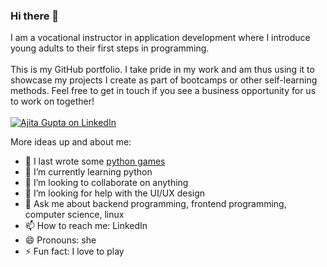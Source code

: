 ### Hi there 👋

I am a vocational instructor in application development where I introduce young adults to their first steps in programming.<br/><br/>
This is my GitHub portfolio. I take pride in my work and am thus using it to showcase my projects I create as part of bootcamps or other self-learning methods.
Feel free to get in touch if you see a business opportunity for us to work on together!
<br><br>
[![Ajita Gupta on LinkedIn](https://img.shields.io/badge/LinkedIn-0077B5?style=for-the-badge&logo=linkedin&logoColor=white)](https://www.linkedin.com/in/ajita-gupta-430900109/)

<!--
**ajitagupta/ajitagupta** is a ✨ _special_ ✨ repository because its `README.md` (this file) appears on your GitHub profile.
-->

More ideas up and about me:

- 🔭 I last wrote some [python games](https://github.com/ajitagupta/games-in-python)
- 🌱 I’m currently learning python
- 👯 I’m looking to collaborate on anything
- 🤔 I’m looking for help with the UI/UX design
- 💬 Ask me about backend programming, frontend programming, computer science, linux
- 📫 How to reach me: LinkedIn
- 😄 Pronouns: she
- ⚡ Fun fact: I love to play

